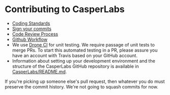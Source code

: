 # Contributing to CasperLabs

* [Coding Standards](https://casperlabs.atlassian.net/wiki/spaces/EN/pages/16842753/Coding+Standards)
* [Sign your commits](https://casperlabs.atlassian.net/wiki/spaces/EN/pages/4390963/Signing+Commits)
* [Code Review Process](https://casperlabs.atlassian.net/wiki/spaces/EN/pages/4161628/Code+Review+Process)
* [Github Workflow](https://casperlabs.atlassian.net/wiki/spaces/EN/pages/4128974/Github+Forking+Workflows)
* We use [Drone CI](https://drone-auto.casperlabs.io/) for unit testing. We require passage of unit tests to merge PRs. To start this automated testing in a PR, please assure you have an account with Travis based on your GitHub account.
* Information about setting up your development environment and the structure of the CasperLabs GitHub repository is available in [CasperLabs/README.md](https://github.com/CasperLabs/CasperLabs/blob/master/README.md).

If you're picking up someone else's pull request, then whatever you
do must preserve the commit history. We're not going to squash commits
for now.
